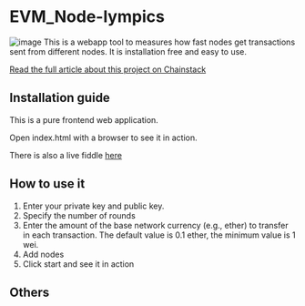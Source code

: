 # EVM_Node-lympics
![image](https://chainstack.com/wp-content/uploads/2022/03/Nodelympics-simple.jpg)
This is a webapp tool to measures how fast nodes get transactions sent from different nodes. It is installation free and easy to use.

[Read the full article about this project on Chainstack](https://chainstack.com/evm-speed-tester/)

## Installation guide
This is a pure frontend web application.

Open index.html with a browser to see it in action.

There is also a live fiddle [here](https://jsfiddle.net/wuzhong/ecau2sLm/11/)

## How to use it

1. Enter your private key and public key.
2. Specify the number of rounds
3. Enter the amount of the base network currency (e.g., ether) to transfer in each transaction. The default value is 0.1 ether, the minimum value is 1 wei.
4. Add nodes
1. Click start and see it in action


## Others
